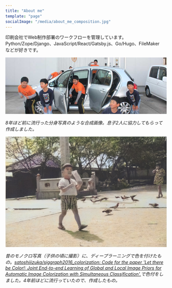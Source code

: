 ```yaml
---
title: "About me"
template: "page"
socialImage: "/media/about_me_composition.jpg"
---
```


印刷会社でWeb制作部署のワークフローを管理しています。Python/Zope/Django、JavaScript/React/Gatsby.js、Go/Hugo、FileMaker　などが好きです。

![8年ほど前に流行った分身写真のような合成画像。息子2人に協力してもらって作成しました。](/media/about_me_composition.jpg)

*8年ほど前に流行った分身写真のような合成画像。息子2人に協力してもらって作成しました。*

![昔のモノクロ写真（子供の頃に撮影）に、ディープラーニングで色を付けたもの](/media/about_me_colorization.jpg)

*昔のモノクロ写真（子供の頃に撮影）に、ディープラーニングで色を付けたもの。[satoshiiizuka/siggraph2016_colorization: Code for the paper 'Let there be Color!: Joint End-to-end Learning of Global and Local Image Priors for Automatic Image Colorization with Simultaneous Classification'.](https://github.com/satoshiiizuka/siggraph2016_colorization)で色付をしました。4年前ほどに流行っていたので、作成したもの。*
